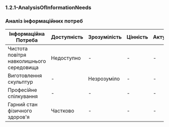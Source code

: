 ﻿### 1.2.1-AnalysisOfInformationNeeds

### Аналіз інформаційних потреб
| Інформаційна Потреба                      | Доступність        | Зрозумілість     | Цінність        | Актуальність       |
|------------------------------------------ |------------------- |------------------|-----------------|--------------------|
| Чистота повітря навколишнього середовища  | Недоступно         | -                | -               | -                  |
| Виготовлення скульптур                    | -                  | Незрозуміло      | -               | -                  |
| Професійне спілкування                    | -                  | -                | -               | -                  |
| Гарний стан фізичного здоров'я            | Частково           | -                | -               | -                  |
